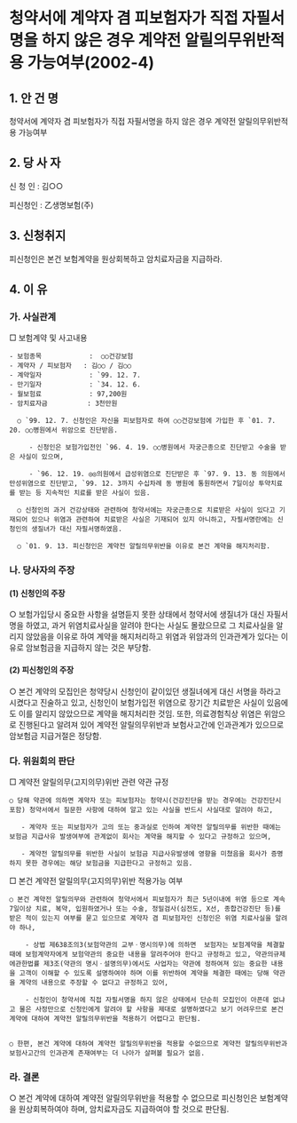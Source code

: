 # 청약서에 계약자 겸 피보험자가 직접 자필서명을 하지 않은 경우 계약전 알릴의무위반적용 가능여부(2002-4)


## 1. 안 건 명
청약서에 계약자 겸 피보험자가 직접 자필서명을 하지 않은 경우 계약전 알릴의무위반적용 가능여부

## 2. 당 사 자

신 청 인 : 김○○

피신청인 : 乙생명보험(주) 


## 3. 신청취지

피신청인은 본건 보험계약을 원상회복하고 암치료자금을 지급하라.


## 4. 이   유

### 가. 사실관계

□ 보험계약 및 사고내용
        
    - 보험종목            :  ○○건강보험
    - 계약자 / 피보험자   : 김○○ / 김○○
    - 계약일자            : `99. 12. 7.
    - 만기일자            : `34. 12. 6.
    - 월보험료            : 97,200원
    - 암치료자금          : 3천만원

      ○ `99. 12. 7. 신청인은 자신을 피보험자로 하여 ○○건강보험에 가입한 후 `01. 7. 20. ○○병원에서 위암으로 진단받음. 

         - 신청인은 보험가입전인 `96. 4. 19. ○○병원에서 자궁근종으로 진단받고 수술을 받은 사실이 있으며,

         - `96. 12. 19. ◎◎의원에서 급성위염으로 진단받은 후 `97. 9. 13. 동 의원에서 만성위염으로 진단받고, `99. 12. 3까지 수십차례 동 병원에 통원하면서 7일이상 투약치료를 받는 등 지속적인 치료를 받은 사실이 있음.

      ○ 신청인의 과거 건강상태와 관련하여 청약서에는 자궁근종으로 치료받은 사실이 있다고 기재되어 있으나 위염과 관련하여 치료받은 사실은 기재되어 있지 아니하고, 자필서명란에는 신청인의 생질녀가 대신 자필서명하였음.

      ○ `01. 9. 13. 피신청인은 계약전 알릴의무위반을 이유로 본건 계약을 해지처리함.

### 나. 당사자의 주장

#### (1) 신청인의 주장

○ 보험가입당시 중요한 사항을 설명듣지 못한 상태에서 청약서에 생질녀가 대신 자필서명을 하였고, 과거 위염치료사실을 알려야 한다는 사실도 몰랐으므로 그 치료사실을 알리지 않았음을 이유로 하여 계약을 해지처리하고 위염과 위암과의 인과관계가 있다는 이유로 암보험금을 지급하지 않는 것은 부당함.

#### (2) 피신청인의 주장

○ 본건 계약의 모집인은 청약당시 신청인이 같이있던 생질녀에게 대신 서명을 하라고 시켰다고 진술하고 있고, 신청인이 보험가입전 위염으로 장기간 치료받은 사실이 있음에도 이를 알리지 않았으므로 계약을 해지처리한 것임. 또한, 의료경험칙상 위염은 위암으로 진행된다고 알려져 있어 계약전 알릴의무위반과 보험사고간에 인과관계가 있으므로 암보험금 지급거절은 정당함.

### 다. 위원회의 판단

□ 계약전 알릴의무(고지의무)위반 관련 약관 규정

    ○ 당해 약관에 의하면 계약자 또는 피보험자는 청약시(건강진단을 받는 경우에는 건강진단시 포함) 청약서에서 질문한 사항에 대하여 알고 있는 사실을 반드시 사실대로 알려야 하고, 

       - 계약자 또는 피보험자가 고의 또는 중과실로 인하여 계약전 알릴의무를 위반한 때에는 보험금 지급사유 발생여부에 관계없이 회사는 계약을 해지할 수 있다고 규정하고 있으며,

       - 계약전 알릴의무를 위반한 사실이 보험금 지급사유발생에 영향을 미쳤음을 회사가 증명하지 못한 경우에는 해당 보험금을 지급한다고 규정하고 있음.

□ 본건 계약전 알릴의무(고지의무)위반 적용가능 여부

    ○ 본건 계약전 알릴의무와 관련하여 청약서에서 피보험자가 최근 5년이내에 위염 등으로 계속 7일이상 치료, 복약, 입원하였거나 또는 수술, 정밀검사(심전도, X선, 종합건강진단 등)를 받은 적이 있는지 여부를 묻고 있으므로 계약자 겸 피보험자인 신청인은 위염 치료사실을 알려야 하나, 

        - 상법 제638조의3(보험약관의 교부ㆍ명시의무)에 의하면  보험자는 보험계약을 체결할 때에 보험계약자에게 보험약관의 중요한 내용을 알려주어야 한다고 규정하고 있고, 약관의규제에관한법률 제3조(약관의 명시ㆍ설명의무)에서도 사업자는 약관에 정하여져 있는 중요한 내용을 고객이 이해할 수 있도록 설명하여야 하며 이를 위반하여 계약을 체결한 때에는 당해 약관을 계약의 내용으로 주장할 수 없다고 규정하고 있어, 

        - 신청인이 청약서에 직접 자필서명을 하지 않은 상태에서 단순히 모집인이 아픈데 없냐고 물은 사정만으로 신청인에게 알려야 할 사항을 제대로 설명하였다고 보기 어려우므로 본건 계약에 대하여 계약전 알릴의무위반을 적용하기 어렵다고 판단됨.


    ○ 한편, 본건 계약에 대하여 계약전 알릴의무위반을 적용할 수없으므로 계약전 알릴의무위반과 보험사고간의 인과관계 존재여부는 더 나아가 살펴볼 필요가 없음.

### 라. 결론

○ 본건 계약에 대하여 계약전 알릴의무위반을 적용할 수 없으므로 피신청인은 보험계약을 원상회복하여야 하며,   암치료자금도 지급하여야 할 것으로 판단됨.

